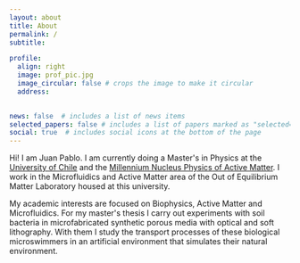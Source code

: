 ```yaml
---
layout: about
title: About
permalink: /
subtitle: 

profile:
  align: right
  image: prof_pic.jpg
  image_circular: false # crops the image to make it circular
  address: 
    

news: false  # includes a list of news items
selected_papers: false # includes a list of papers marked as "selected={true}"
social: true  # includes social icons at the bottom of the page
---
```


Hi! I am Juan Pablo. I am currently doing a Master's in Physics at the [University of Chile](http://dfi.uchile.cl/) and the [Millennium Nucleus Physics of Active Matter](https://activematter.dfi.uchile.cl/). I work in the Microfluidics and Active Matter area of the Out of Equilibrium Matter Laboratory housed at this university.

My academic interests are focused on Biophysics, Active Matter and Microfluidics. For my master's thesis I carry out experiments with soil bacteria in microfabricated synthetic porous media with optical and soft lithography. With them I study the transport processes of these biological microswimmers in an artificial environment that simulates their natural environment.
